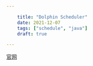 ```yaml
---

    title: "Dolphin Scheduler"
    date: 2021-12-07
    tags: ["schedule", "java"]
    draft: true

---
```


[官网](https://dolphinscheduler.apache.org/en-us/index.html)
